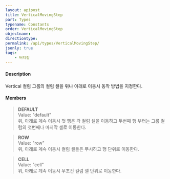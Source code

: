 ```yaml
---
layout: apipost
title: VerticalMovingStep
part: Types
typename: Constants
order: VerticalMovingStep
objectname: 
directiontype: 
permalink: /api/types/VerticalMovingStep/
jsonly: true
tags: 
    - 버티컬
---
```


#### Description

Vertical 컬럼 그룹의 컬럼 셀을 위나 아래로 이동시 동작 방법을 지정한다.   

#### Members  

> **DEFAULT**    
> Value: "default"   
> 위, 아래로 계속 이동시 첫 행은 각 컬럼 셀을 이동하고 두번째 행 부터는 그룹 컬럼의 첫번째나 마지막 셀로 이동한다.     

> **ROW**  
> Value: "row"   
> 위, 아래로 계속 이동시 컬럼 셀들은 무시하고 행 단위로 이동한다.   

> **CELL**  
> Value: "cell"   
> 위, 아래로 계속 이동시 무조건 컬럼 셀 단위로 이동한다.    


 